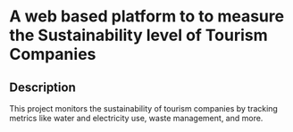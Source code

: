 # A web based platform to to measure the Sustainability level of Tourism Companies

## Description
This project monitors the sustainability of tourism companies by tracking metrics like water and electricity use, waste management, and more.


